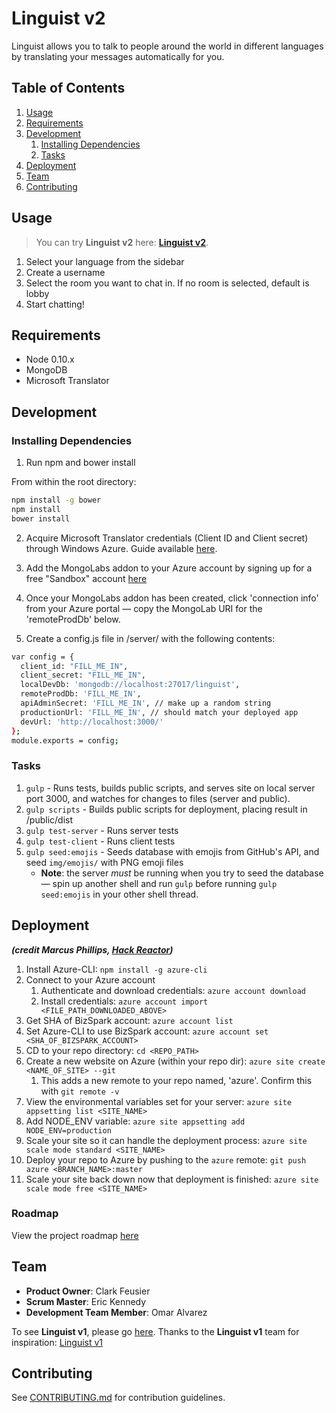 # Linguist v2

Linguist allows you to talk to people around the world in different languages by translating your messages automatically for you.

## Table of Contents

1. [Usage](#Usage)
1. [Requirements](#requirements)
1. [Development](#development)
    1. [Installing Dependencies](#installing-dependencies)
    1. [Tasks](#tasks)
1. [Deployment](#deployment)
1. [Team](#team)
1. [Contributing](#contributing)

## Usage

> You can try **Linguist v2** here: [**Linguist v2**](http://linguistv2.azurewebsites.net).

1. Select your language from the sidebar
1. Create a username
1. Select the room you want to chat in. If no room is selected, default is lobby
1. Start chatting!

## Requirements

- Node 0.10.x
- MongoDB
- Microsoft Translator

## Development

### Installing Dependencies

1. Run npm and bower install

From within the root directory:

```sh
npm install -g bower
npm install
bower install
```

2. Acquire Microsoft Translator credentials (Client ID and Client secret) through Windows Azure. Guide available [here](http://blogs.msdn.com/b/translation/p/gettingstarted1.aspx).

3. Add the MongoLabs addon to your Azure account by signing up for a free "Sandbox" account [here](http://azure.microsoft.com/en-us/marketplace/partners/mongolab/mongolab/)

4. Once your MongoLabs addon has been created, click 'connection info' from your Azure portal &mdash; copy the MongoLab URI for the 'remoteProdDb' below.

5. Create a config.js file in /server/ with the following contents:

```sh
var config = {
  client_id: "FILL_ME_IN",
  client_secret: "FILL_ME_IN",
  localDevDb: 'mongodb://localhost:27017/linguist',
  remoteProdDb: 'FILL_ME_IN',
  apiAdminSecret: 'FILL_ME_IN', // make up a random string
  productionUrl: 'FILL_ME_IN', // should match your deployed app
  devUrl: 'http://localhost:3000/'
};
module.exports = config;
```

### Tasks

1. `gulp` - Runs tests, builds public scripts, and serves site on local server port 3000, and watches for changes to files (server and public).
1. `gulp scripts` - Builds public scripts for deployment, placing result in /public/dist
1. `gulp test-server` - Runs server tests
1. `gulp test-client` - Runs client tests
1. `gulp seed:emojis` - Seeds database with emojis from GitHub's API, and seed `img/emojis/` with PNG emoji files
    - **Note**: the server *must* be running when you try to seed the database &mdash; spin up another shell and run `gulp` before running `gulp seed:emojis` in your other shell thread.

## Deployment

***(credit Marcus Phillips, [Hack Reactor](http://hackreactor.com))***

1. Install Azure-CLI: `npm install -g azure-cli`
1. Connect to your Azure account
    1. Authenticate and download credentials: `azure account download`
    1. Install credentials: `azure account import <FILE_PATH_DOWNLOADED_ABOVE>`
1. Get SHA of BizSpark account: `azure account list`
1. Set Azure-CLI to use BizSpark account: `azure account set <SHA_OF_BIZSPARK_ACCOUNT>`
1. CD to your repo directory: `cd <REPO_PATH>`
1. Create a new website on Azure (within your repo dir): `azure site create <NAME_OF_SITE> --git`
    1. This adds a new remote to your repo named, 'azure'. Confirm this with `git remote -v`
1. View the environmental variables set for your server: `azure site appsetting list <SITE_NAME>`
1. Add NODE_ENV variable: `azure site appsetting add NODE_ENV=production`
1. Scale your site so it can handle the deployment process: `azure site scale mode standard <SITE_NAME>`
1. Deploy your repo to Azure by pushing to the `azure` remote: `git push azure <BRANCH_NAME>:master`
1. Scale your site back down now that deployment is finished: `azure site scale mode free <SITE_NAME>`

### Roadmap

View the project roadmap [here](https://github.com/HumpbackSeahorses/HumpbackSeahorses/issues)

## Team
  - __Product Owner__: Clark Feusier
  - __Scrum Master__: Eric Kennedy
  - __Development Team Member__: Omar Alvarez

To see **Linguist v1**, please go [here](http://linguist.azurewebsites.net). Thanks to the **Linguist v1** team for inspiration: [Linguist v1](https://github.com/HumpbackSeahorses/Linguist/blob/master/README.md)

## Contributing

See [CONTRIBUTING.md](CONTRIBUTING.md) for contribution guidelines.
